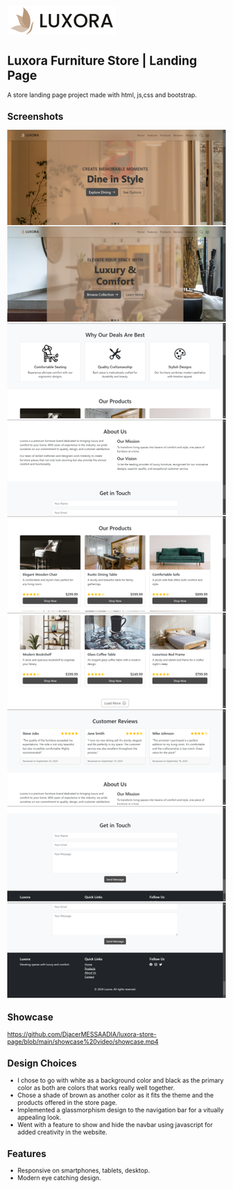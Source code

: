 ﻿![Logo](https://github.com/DjacerMESSAADIA/luxora-store-page/blob/main/public/icons/LUXORA-Logo.png?raw=true)

# Luxora Furniture Store | Landing Page

A store landing page project made with html, js,css and bootstrap.

## Screenshots

![App Screenshot](https://github.com/DjacerMESSAADIA/luxora-store-page/blob/main/screenshots/carousel%20section%201.png?raw=true)
![App Screenshot](https://github.com/DjacerMESSAADIA/luxora-store-page/blob/main/screenshots/carousel%20section%202.png?raw=true)
![App Screenshot](https://github.com/DjacerMESSAADIA/luxora-store-page/blob/main/screenshots/features%20section.png?raw=true)
![App Screenshot](https://github.com/DjacerMESSAADIA/luxora-store-page/blob/main/screenshots/about%20us%20section.png?raw=true)
![App Screenshot](https://github.com/DjacerMESSAADIA/luxora-store-page/blob/main/screenshots/products%20section%201.png?raw=true)
![App Screenshot](https://github.com/DjacerMESSAADIA/luxora-store-page/blob/main/screenshots/products%20section%202.png?raw=true)
![App Screenshot](https://github.com/DjacerMESSAADIA/luxora-store-page/blob/main/screenshots/reviews%20section.png?raw=true)
![App Screenshot](https://github.com/DjacerMESSAADIA/luxora-store-page/blob/main/screenshots/get%20in%20touch%20section.png?raw=true)
![App Screenshot](https://github.com/DjacerMESSAADIA/luxora-store-page/blob/main/screenshots/footer%20section.png?raw=true)

## Showcase
https://github.com/DjacerMESSAADIA/luxora-store-page/blob/main/showcase%20video/showcase.mp4
## Design Choices

- I chose to go with white as a background color and black as the primary color as both are colors that works really well together.
- Chose a shade of brown as another color as it fits the theme and the products offered in the store page.
- Implemented a glassmorphism design to the navigation bar for a vitually appealing look.
- Went with a feature to show and hide the navbar using javascript for added creativity in the website.

## Features

- Responsive on smartphones, tablets, desktop.
- Modern eye catching design.
